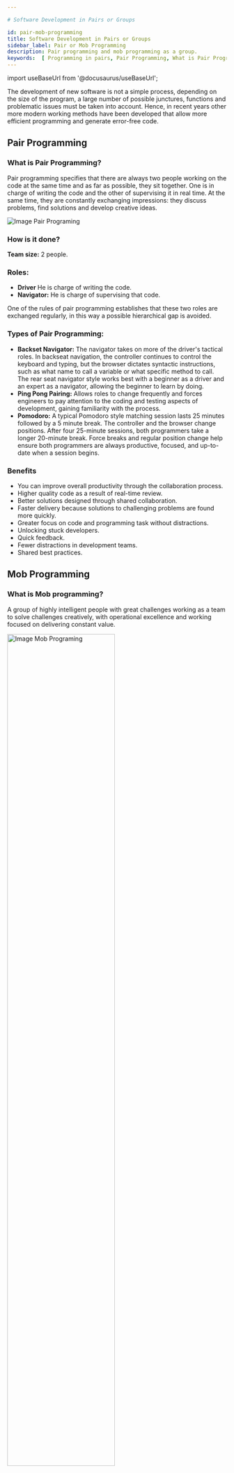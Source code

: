 ```yaml
---

# Software Development in Pairs or Groups

id: pair-mob-programming
title: Software Development in Pairs or Groups
sidebar_label: Pair or Mob Programming
description: Pair programming and mob programming as a group.
keywords:  [ Programming in pairs, Pair Programming, What is Pair Programming, How to Apply Pair Programming]
---
```

import useBaseUrl from '@docusaurus/useBaseUrl';

The development of new software is not a simple process, depending on the size of the program, a large number of possible junctures, functions and problematic issues must be taken into account.
Hence, in recent years other more modern working methods have been developed that allow more efficient programming and generate error-free code.

## Pair Programming

### What is Pair Programming?

Pair programming specifies that there are always two people working on the code at the same time and  as far as possible, they sit together. One is in charge of writing the code and the other of supervising it in real time. At the same time, they are constantly exchanging impressions: they discuss problems, find solutions and develop creative ideas.

<div style={{  textAlign: "center" }}>
<img alt="Image Pair Programing"  src={ useBaseUrl( 'img/PairMobProgramming/PairProgramming.webp' )} /> </div>

### How is it done?

**Team size:** 2 people.

### Roles:

- **Driver** He is charge of writing the code.
- **Navigator:** He is charge of supervising that code.

One of the rules of pair programming establishes that these two roles are exchanged regularly, in this way a possible hierarchical gap is avoided.

### Types of Pair Programming:

- **Backset Navigator:** The navigator takes on more of the driver's tactical roles. In backseat navigation, the controller continues to control the keyboard and typing, but the browser dictates syntactic instructions, such as what name to call a variable or what specific method to call. The rear seat navigator style works best with a beginner as a driver and an expert as a navigator, allowing the beginner to learn by doing.
- **Ping Pong Pairing:** Allows roles to change frequently and forces engineers to pay attention to the coding and testing aspects of development, gaining familiarity with the process.
- **Pomodoro:** A typical Pomodoro style matching session lasts 25 minutes followed by a 5 minute break. The controller and the browser change positions. After four 25-minute sessions, both programmers take a longer 20-minute break. Force breaks and regular position change help ensure both programmers are always productive, focused, and up-to-date when a session begins.

### Benefits

- You can improve overall productivity through the collaboration process.
- Higher quality code as a result of real-time review.
- Better solutions designed through shared collaboration.
- Faster delivery because solutions to challenging problems are found more quickly.
- Greater focus on code and programming task without distractions.
- Unlocking stuck developers.
- Quick feedback.
- Fewer distractions in development teams.
- Shared best practices.

## Mob Programming

### What is Mob programming?

A group of highly intelligent people with great challenges working as a team to solve challenges creatively, with operational excellence and working focused on delivering constant value.

<div style={{  textAlign: "center" }}>
<img alt="Image Mob Programing" width="70%" src={ useBaseUrl( 'img/PairMobProgramming/MobProgramming.webp' )} /> 
</div>

### How is it done?

**Team size:** 3-6 people.

### Roles:

- **Driver:** Receives input from the team and executes the implementation of ideas.
- **Navigators:** They are the ones that give the driver direction, it is also the voice of the team.

### Bias for Action:

- Avoid staying in abstract conversations for a long time.
- Do not discuss a problem for more than 10 minutes (Recommended).
- If there is more than one solution to a problem, experiment with two or 3 (Use
paretto).
- Use examples to keep the conversation going.
- The ideas of the browsers are only implemented by the driver.
- The skill level of the driver is key for navigators to further develop the instructions.
- Immediate feedback.
- Learn or contribute.
- Agility in communication.
- Retrospective.
- Empathy and respect.

### Artifacts:

- Backlog of specific problems defined by the product owner or the tech lead.
- Alignment in programming katas (New code, bug fixing, test driven development, refactoring).
- Test automation.
- Repo - DevOps.

### Types of Mob Programming:

- **Expert-Expert:** Higher productivity and high-quality results, minimal interruption of approaches and exploration to challenge existing solutions.
- **Expert-Novice:** Increased opportunity to explore solutions and mentoring opportunities for people new to the team. The novice is more prone to challenging existing solutions and brings disruption, and the expert when teaching can rethink existing paradigms. The risk that experts cannot develop the patience to teach can create conflict and affect the
organizational culture.
- **Novice-Novice:** Normally not recommended for complex solutions, but good for innovation as long as it can be developed with a mentor who can generate a role model.
- **With audience:** The team is working with an audience of stakeholders or users.

### The Value of Mobbing:

- Solutions are delivered faster, with higher quality through increased focus.
- Mitigate tedious tasks, have 360 ​​visibility, and improve automation.
- Leverage training between team members.
- Deliver faster results by reducing work in progress time and eliminating handoff times between teams and mitigating communication problems.
- You can increase the delivery time of a task by the number of people thinking about an individual task, but decrease approx 15% of defects or margin of error, refactoring and rework and support of the task or the deliverable are mitigated.
- Satisfaction increases 96% among programmers.
- Agile training.
- Team building and communication.
- More solution options for several problems at the same time.

### Benefits for Other Organizations and Services

- Recruiting.
- Design (Service, UX, Production).
- Tech debt and refactoring.

>Information provided by:
>**Julian Alvarado**
>- Twitter [@jascorecr](https://twitter.com/jascorecr)  
>- Linkedin: [alvarado.lj.1](https://www.linkedin.com/in/alvaradolj1/)
>- Telegram: https://t.me/joinchat/JWCCqxZZe7tk7ITpztxTsw  
>- Youtube: [Kata Collective](https://www.youtube.com/channel/UC8elsb71RJlP9mG6aQgTc_A)
